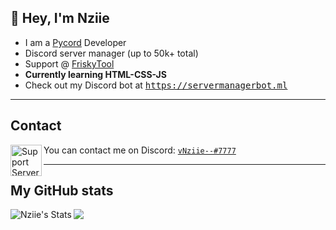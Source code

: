 ## 👋 Hey, I'm Nziie
- I am a [Pycord](https://github.com/Pycord-Development/pycord) Developer
- Discord server manager (up to 50k+ total)
- Support @ [FriskyTool](https://frisky.dev)
- **Currently learning HTML-CSS-JS**
- Check out my Discord bot at <kbd>https://servermanagerbot.ml<kbd>

---

## Contact

<img align="left" alt="Support Server" width="50px" src="https://user-images.githubusercontent.com/80853540/152623209-90c948e9-6ddb-47c9-ae6f-29df883272b0.png"/> You can contact me on Discord: [`vNziie--#7777`](https://discord.com/channels/@me/550476809280421903)

---

## My GitHub stats
<img align="left" alt="Nziie's Stats" src="https://github-readme-stats.vercel.app/api?username=nzii3&show_icons=true&theme=dark">

<img align="left" src="https://github-readme-stats.vercel.app/api/top-langs/?username=nzii3&layout=compact&theme=dark"/>
